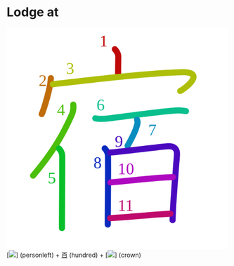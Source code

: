 # Lodge at
![5bbf](Kanji/kanji-colorize/5bbf.svg)
[![](http://www.kanjidamage.com/assets/radsmall/man-d0fa8d3e87b0dcd06a7777a6693f057bfe7d041f88edfa20c6663c61cf324435.jpg)] (personleft) + [百](Kanji/kanji-dict/百.md) (hundred) + [![](http://www.kanjidamage.com/assets/radsmall/crown-8ef5ecce0608dafcb65383fca482342b426aa51393f24254287b0012d7fff3bc.jpg)] (crown)